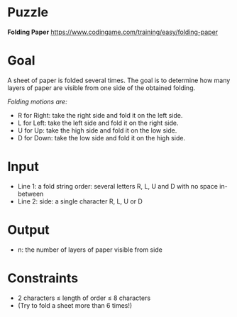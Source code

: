 # Puzzle
**Folding Paper** https://www.codingame.com/training/easy/folding-paper

# Goal
A sheet of paper is folded several times. The goal is to determine how many layers of paper are visible from one side of the obtained folding.

*Folding motions are:*  
* R for Right: take the right side and fold it on the left side.
* L for Left: take the left side and fold it on the right side.
* U for Up: take the high side and fold it on the low side.
* D for Down: take the low side and fold it on the high side.

# Input
* Line 1: a fold string order: several letters R, L, U and D with no space in-between
* Line 2: side: a single character R, L, U or D

# Output
* n: the number of layers of paper visible from side

# Constraints
* 2 characters ≤ length of order ≤ 8 characters
* (Try to fold a sheet more than 6 times!)
